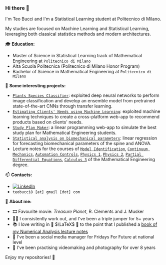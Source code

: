 ### Hi there 👋

I'm Teo Bucci and I'm a Statistical Learning student at Politecnico di Milano.

My studies are focused on Machine Learning and Statistical Learning, leveraging both classical statistics methods and modern architectures.

🎓 **Education:**

 - Master of Science in Statistical Learning track of Mathematical Engineering at `Politecnico di Milano`
 - Alta Scuola Politecnica (Politecnico di Milano Honor Program)
 - Bachelor of Science in Mathematical Engineering at `Politecnico di Milano`

📌 **Some interesting projects:**

- [`Plants Species Classifier`](https://github.com/teobucci/CNN-Plants-Classifier): exploited deep neural networks to perform image classification and develop an ensemble model from pretrained state-of-the-art CNNs through transfer learning.
- [`Estimating Clients' Needs using Machine Learning`](https://github.com/teobucci/Estimating-Clients-Needs-using-Machine-Learning): exploited machine learning techniques to create a cross-platform web-app to recommend products based on clients' needs.
- [`Study Plan Maker`](https://github.com/teobucci/compilatore-piano-di-studi): a linear programming web-app to simulate the best study plan for Mathematical Engineering students.
- [`Statistical analysis on biomechanical parameters`](https://github.com/teobucci/progetto-inferenza-statistica): linear regression for forecasting biomechanical parameters of the spine and ANOVA.
- Lecture notes for the courses of [`Model Identification`](https://github.com/teobucci/mida), [`Continuum Mechanics`](https://github.com/teobucci/meccanica-dei-continui), [`Automation Controls`](https://github.com/teobucci/fondamenti-di-automatica), [`Physics 1`](https://github.com/teobucci/fisica-1), [`Physics 2`](https://github.com/teobucci/fisica-2), [`Partial Differential Equations`](https://github.com/teobucci/edp-analitica), [`Calculus 3`](https://github.com/teobucci/analisi-tre) of the Mathematical Engineering degree.

📫 **Contacts:**

- [![LinkedIn](https://img.shields.io/badge/-LinkedIn-blue?style=flat&logo=Linkedin&logoColor=white)](https://www.linkedin.com/in/teobucci/)
- `teobucci8 [at] gmail [dot] com`
 
🧠 **About me:**

- 🎞️ Favourite movie: _Treasure Planet_, R. Clements and J. Musker
- 🏋🏼 I consistently work out, and I've been a triple jumper for 5+ years
- 📚 I love writing in 📖 $\LaTeX$ 📖 to the point that I published a [book of my Numerical Analysis lecture notes](https://www.fubinitonelli.it/numerica/)
- 🌱 I've been a social media manager for Fridays For Future at national level
- 🎥 I've been practising videomaking and photography for over 8 years

Enjoy my repositories! 🚀
